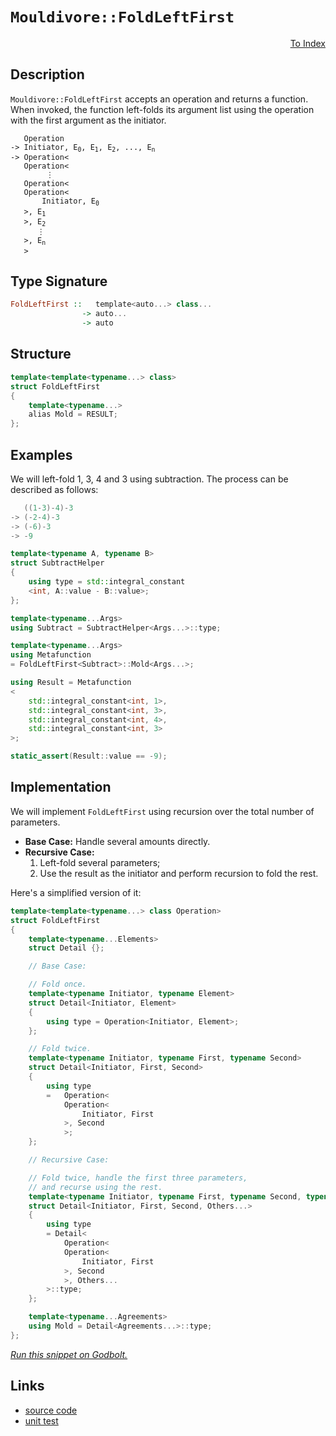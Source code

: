 <!-- Copyright 2024 Feng Mofan
SPDX-License-Identifier: Apache-2.0 -->

# `Mouldivore::FoldLeftFirst`

<p style='text-align: right;'><a href="../../../facilities/metafunctions.md#mouldivore-fold-left-first">To Index</a></p>

## Description

`Mouldivore::FoldLeftFirst` accepts an operation and returns a function.
When invoked, the function left-folds its argument list using the operation with the first argument as the initiator.

<pre><code>   Operation
-> Initiator, E<sub>0</sub>, E<sub>1</sub>, E<sub>2</sub>, ..., E<sub>n</sub>
-> Operation&lt;
   Operation&lt;
        &vellip;
   Operation&lt;
   Operation&lt;
       Initiator, E<sub>0</sub>
   &gt;, E<sub>1</sub>
   &gt;, E<sub>2</sub>
      &vellip;
   &gt;, E<sub>n</sub>
   &gt;</code></pre>

## Type Signature

```Haskell
FoldLeftFirst ::   template<auto...> class...
                -> auto...
                -> auto
```

## Structure

```C++
template<template<typename...> class>
struct FoldLeftFirst
{
    template<typename...>
    alias Mold = RESULT;
};
```

## Examples

We will left-fold 1, 3, 4 and 3 using subtraction.
The process can be described as follows:

```C++
   ((1-3)-4)-3
-> (-2-4)-3
-> (-6)-3
-> -9
```

```C++
template<typename A, typename B>
struct SubtractHelper
{
    using type = std::integral_constant
    <int, A::value - B::value>;
};

template<typename...Args>
using Subtract = SubtractHelper<Args...>::type;

template<typename...Args>
using Metafunction 
= FoldLeftFirst<Subtract>::Mold<Args...>;

using Result = Metafunction
<
    std::integral_constant<int, 1>,
    std::integral_constant<int, 3>,
    std::integral_constant<int, 4>,
    std::integral_constant<int, 3>
>;

static_assert(Result::value == -9);
```

## Implementation

We will implement `FoldLeftFirst` using recursion over the total number of parameters.

- **Base Case:** Handle several amounts directly.
- **Recursive Case:**
  1. Left-fold several parameters;
  2. Use the result as the initiator and perform recursion to fold the rest.

Here's a simplified version of it:

```C++
template<template<typename...> class Operation>
struct FoldLeftFirst
{
    template<typename...Elements>
    struct Detail {};

    // Base Case:

    // Fold once.
    template<typename Initiator, typename Element>
    struct Detail<Initiator, Element>
    {
        using type = Operation<Initiator, Element>;
    };

    // Fold twice.
    template<typename Initiator, typename First, typename Second>
    struct Detail<Initiator, First, Second>
    {
        using type
        =   Operation<
            Operation<
                Initiator, First
            >, Second
            >;
    };

    // Recursive Case:

    // Fold twice, handle the first three parameters,
    // and recurse using the rest.
    template<typename Initiator, typename First, typename Second, typename...Others>
    struct Detail<Initiator, First, Second, Others...>
    {
        using type
        = Detail<
            Operation<
            Operation<
                Initiator, First
            >, Second
            >, Others...
        >::type;
    };

    template<typename...Agreements>
    using Mold = Detail<Agreements...>::type;
};
```

[*Run this snippet on Godbolt.*](https://godbolt.org/#z:OYLghAFBqd5QCxAYwPYBMCmBRdBLAF1QCcAaPECAMzwBtMA7AQwFtMQByARg9KtQYEAysib0QXACx8BBAKoBnTAAUAHpwAMvAFYTStJg1DIApACYAQuYukl9ZATwDKjdAGFUtAK4sGIAMwAbKSuADJ4DJgAcj4ARpjEIADsSaQADqgKhE4MHt6%2BAcEZWY4C4ZExLPGJKbaY9qUMQgRMxAR5Pn5BdQ05za0E5dFxCcmpCi1tHQXdEwNDldVjAJS2qF7EyOwcBJgsaQa7Jv5uu/uHmMenAJ5pjKyYAHTPx9gA1MgGCgpvAPJ3xCYjVeJg0AEEJsQvA43gAxTzoUKYKgEWF4YgTUFgkxJKzgt4Et5nA5Ay4nAi3e5sZ6PbD0NiCBQg/GEyHQghvAAimBadDeOKsSU5xzx2JZBIA9BK3hYmEo3m45ewsVjCW8pXCEW8BFtHqrCcSLlcKXdmGw3gBJBjZIEkUhEylmzBvOl7RgEZlgtVsmHc3m0K5Wm1EMgu%2Bnuz1qgX6tUErxZIwOu78/ycv4AoE5QPWxy20Ouhke/zYEUx/lC0vgssa%2BG0dBEgDueF1ZcNpONjoelpzeDz9pNVOdaIxBH7nfNQkwaAY6EjrIIUN9PKYdGzwbtcPRE3tk%2Bns%2BLZej4tj8YiwCTl2PUdThP%2BCUzAiuZdjt4zwJOz5fsaDuZD9uHmJXl%2Brw7lOAizkBL4gv4opRhWMEqseGoAEpThsWQAG7OoqSggIhXqEjWWoEE2Wz2gghjoPQRIIM6NAjjRxCYM6aStA8uwYqQ1bSpRbxMcg6HOqeiYELRfGYBMerHm2RzkuOzo/r2f4Xk6m4jmOppdru4EaYONK/KJCRMgex4%2BhyforgGJyKX2anbm82kzvaBm0RiNJzgSR4ES%2BwnngOn6eTeFmrh%2BkGxnegLvm4AXhW%2BWahd5X4vjZykAR6YXXtgoF7jFmXOYZbkvGFrwgCA/kIceOLChVYqJTJZI3Jp1LPGCwBMW6jIeW8vlvAAslqxxpsFVluK17WFgo7nFqV5WilVla1RKABUK2rWt60Sliy2rW8AAqEkED8a2beC23redK0nbV5j%2BBEnxeFgKZuF4ji0IQ1yeli9Udk1zpgrpqlWCZEILuyDleLEC5MA4AAS9QAiquJlj1A4pmmEzoKVES7G1YgAPrTnMgiHic2P2mCpUYWIXjOgAtDKlPU2SJY1fNrPgt9cm/TSYLEMAxkluCPVCBDUMwoN4OQ4CsPwwkVy8/zU3YDNlILV9ewkrJjV6S1fMC1iPW9cuVBeAwDg5PyVY3rWiLIqiW5Fm4ItS9DRbKyA/V1vLetK2rQsJueqEKF4tAchLRstCbZvAlb0WmQQmMgNjmC47QBMCETjtk28XAgWWGNY4IKeAmnhMtMTpOCPa/h5/HifJ6n6cMJnVzZ5IteJQXSdF43ZeGFnVdvDXwPQXN4JzI4yB43KShtBAQchwQjPeM6g0S7TACcywihwqy0JwACsvB%2BBwWikKgnDRZY1hvAo6ybKvZj%2BDwpBL6fu%2BrAA1iAB%2BSI8GiSC4EkfwGgD4aDMIEQIZgAAc0D9CcEkLwFgEgNAaFICfM%2BF8OC8AUCANBb8tCrDgLAGAiAQDrAIGkF65BKBoH2HQBIUQHicFUNAwItNAiSDeMAZAyAc5/zMLwTA%2BAQx4ExlwGQggRBiHYFISR8glBqE0DoPQDZARpE4DwPeh9j7KPPpwX4L0qEclQFQN4rD2GcO4bw/hjwzBvAgB4eh9BiD8iflwZYvACG71IBAJAdC0gMLIBQCAASgkgGAFIMwfA6AcVwRAWIejYgRFaNcTRvBknMGINcX4sRtBTjfi/OhhZfgMFoGk9%2BpAsCxC8MARUtBaC4O4LwLALBDDAHEJU/A/FHBYSaWfTAqg0K7HSeQIu%2B9KlvViICbJHgsB6IXHgZBzTSBYWILETImBuRtKMG9IwyjVhUAMPzAAangTADY7wnxfvwKRohxByNuQolQ6hKm6AkQYfZphr6WH0HgWIuDICrFQGkRoTTaYY0Gt8qwlgzCYLWcQMREl4CrDsAUnILgZzTD8BIsIERhhVFGBI4o2QBDYr0CSxoCwRiJAkWi82Ah%2BhTE8J0PQ9LGhMsGPixYRLbCTHaCygodL%2BXUsJbS1F98tgSG0RwI%2B6C9FYPMWwjhXCeF8KkHYhxuBCAkDcc/Txr8DmrFokwLAiQIBfxAJIfwjwN7%2BCSJIABZhJCBFQQfQIG94EcEQaQZBz9HiBC4IEaBG9oFBt/lwA%2BdrggYN4FgnBeDDXvyIaQvx5CjHUJCWElxTC2CcFaCwDCSRaZMA%2BJ888XAN6PC4P/IRIiSBiL0E86RDzpBPMUC8vRuholqKYBo5pMq5Wxv0RwQxlCXrajMQWotJay3tJzlWmtGgHFOMCS4vVZgDXeKIf41AziEg0NCXutdoxp3Fs%2BO0ytXA0E0FDkZSgiTKmZNSaM592Tcn5IcKM4p7pSnlL0dU2p9TGmjNae0zpZ9unor6XowZwztgv2ThMs%2BUyZnXDmdsM%2BizlkvzWRspQ2zwNngOXwY5CgzkXKuaM5t9zZFttkB2pRbyQDRPLSgaw1g/kApRefUFORwWQtTNC6wcK40IqRYCi1PR0XOAgK4cluKZyiqWMSzIpLciCpxekNTVLuU0rZfUGTTR%2BUKekwy4z8w9NirZSZzTNnLMVH0x4tYGwpXOYmUOhVnA3hntnRexMlbq3/y1fW1xN0PFeKNaQE1ZrKAyp9X6qtACkhRpSP4SQzrOESOHfG2wibt2%2BNTUgChxjD3ZsYcwjgBarEsAUBhPhGFAsXAmHWnViLxHyJbXR%2BRjHXln10P4Ugvb%2B1aK9Z5ypWCx3GMnT54gLAat1Ya010kEwV3HqCXq/wW6SNpvK8E2h62XEgHq2kNIeNGsbzxs1gg085ucJiXejED6kkpOya%2B17OS8kFO/XukpZSKmQcwDUupYgQMrLA7szDLT0TQeRZUuDAkRkrKQ3o1DqSMMLMRTh3geHNmEd2cR5NpGmCnPOZc001HZBdYkPRwQvWu0BH0O09jPybBTMk8CvjGdOASgLsJ2F8KEjteRUCszjRMXuDs4pxEVmVPaZKDkUzlKcjKd5eyvotn8hafV4ykVsu1ea9ZcKhzBKVMStc7IwduiJveeq1w2r9W3gXceNdkLbW9URaTYQ41mBTWjCkxMhLLGq3%2BH8AfMBgDUGh6SMG%2BVNvsF5fwVF7%2BkgD62oPtAiBG9JAb2Afargg2Jn%2BGt5gzgkXk0ysEXH0vCft2rDWVkZwkggA%3D%3D%3D)

## Links

- [source code](../../../../conceptrodon/mouldivore/fold_left_first.hpp)
- [unit test](../../../../tests/unit/metafunctions/mouldivore/fold_left_first.test.hpp)

